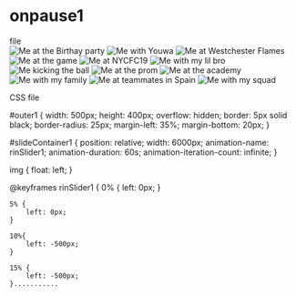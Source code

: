 # onpause1
<html> file 
  
  <div id="outer1">
		<div id="slideContainer1">
			<img src="Image-Folder/IMG_1053.jpg" alt="Me at the Birthay party">
			<img src="Image-Folder/IMG_0069.jpg" alt="Me with Youwa">
			<img src="Image-Folder/9059964300705860574_IMG_0254.jpg" alt="Me at Westchester Flames">
			<img src="Image-Folder/IMG_0105.jpg" alt="Me at the game">
			<img src="Image-Folder/IMG_0019.jpg" alt="Me at NYCFC19">
			<img src="Image-Folder/IMG_2432.jpg" alt="Me with my lil bro">
			<img src="Image-Folder/IMG_2435.jpg" alt="Me kicking the ball">
			<img src="Image-Folder/IMG_0066.jpg" alt="Me at the prom">
			<img src="Image-Folder/72d85e6d-2245-4624-8cd7-8c0d3b1975f7.jpg" alt="Me at the academy">
			<img src="Image-Folder/IMG_1999.jpg" alt="Me with my family">
			<img src="Image-Folder/0cc71071-839a-4abf-9ea3-24d53c23a416.jpg" alt="Me at teammates in Spain">
			<img src="Image-Folder/IMG_2451.jpg" alt="Me with my squad">
		</div>
    
    
  CSS file 
    
    
#outer1 {
	width: 500px;
	height: 400px;
	overflow: hidden;
	border: 5px solid black;
	border-radius: 25px;
	margin-left: 35%;
	margin-bottom: 20px;
}

#slideContainer1 {
	position: relative;
	width: 6000px;
	animation-name: rinSlider1;
	animation-duration: 60s;
	animation-iteration-count: infinite;
}

img {
	float: left;
}

@keyframes rinSlider1 {
	0% {
		left: 0px;
	}

	5% {
		left: 0px;
	}

	10%{
		left: -500px;
	}

	15% {
		left: -500px;
	}...........
